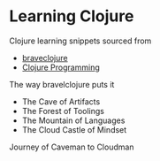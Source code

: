# Learning Clojure

Clojure learning snippets sourced from

* [braveclojure](http://www.braveclojure.com)
* [Clojure Programming](http://shop.oreilly.com/product/0636920013754.do)

The way bravelclojure puts it

* The Cave of Artifacts 
* The Forest of Toolings 
* The Mountain of Languages 
* The Cloud Castle of Mindset

Journey of Caveman to Cloudman

